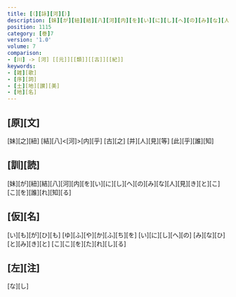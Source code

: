 ```yaml
---
title: [（][詠][河][）]
description: [妹][が][紐][結][八][河][内][を][い][に][し][へ][の][み][な][人][見][き][と][こ][こ][を][誰][れ][知][る]
position: 1115
category: [巻]7
version: '1.0'
volume: 7
comparison:
- [川] -> [河] [[元]][[類]][[古]][[紀]]
keywords:
- [雑][歌]
- [序][詞]
- [土][地][讃][美]
- [地][名]
---
```


## [原][文]

[妹][之][紐] [結][八]<[河]>[内][乎] [古][之] [并][人][見][等] [此][乎][誰][知]

## [訓][読]

[妹][が][紐][結][八][河][内][を][い][に][し][へ][の][み][な][人][見][き][と][こ][こ][を][誰][れ][知][る]

## [仮][名]

[い][も][が][ひ][も] [ゆ][ふ][や][か][ふ][ち][を] [い][に][し][へ][の] [み][な][ひ][と][み][き][と] [こ][こ][を][た][れ][し][る]

## [左][注]

[な][し]
